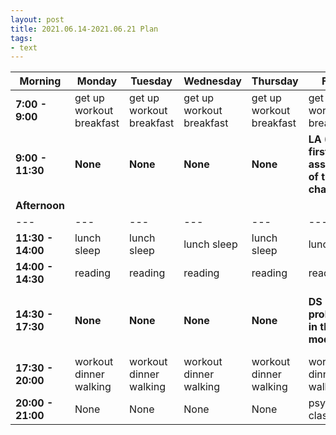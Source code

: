 ```yaml
---
layout: post
title: 2021.06.14-2021.06.21 Plan
tags:
- text
---
```


| Morning | Monday | Tuesday | Wednesday | Thursday | Friday | Saturday | Sunday |
|---|---|---|---|---|---|---|---|
| **7:00 - 9:00** | get up workout breakfast | get up workout breakfast | get up workout breakfast | get up workout breakfast | get up workout breakfast | get up workout breakfast | get up workout breakfast |
| **9:00 - 11:30** | **None** | **None** | **None** | **None** | **LA (The first assignment of the sixth chapter)** | **LA (The second assignment of the sixth chapter)** | do something I like |
| **Afternoon** |   |   |   |   |   |   |   |
|---|---|---|---|---|---|---|---|
| **11:30 - 14:00** | lunch sleep | lunch sleep | lunch sleep | lunch sleep | lunch sleep | lunch sleep | lunch sleep |
| **14:00 - 14:30** | reading | reading | reading | reading | reading | reading | reading |
| **14:30 - 17:30** | **None** | **None**| **None**| **None**| **DS (The problems in the module 3)** | <font color=red >DL (the assignment of week 1 in the first class) | do something I like |
| **17:30 - 20:00** | workout dinner walking | workout dinner walking | workout dinner walking | workout dinner walking | workout dinner walking | workout dinner walking | workout dinner walking |
| **20:00 - 21:00** | None | None | None | None | psychology class | psychology class | psychology class |
